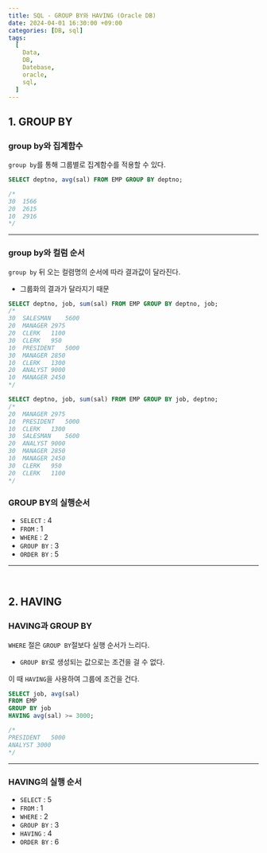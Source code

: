 ```yaml
---
title: SQL - GROUP BY와 HAVING (Oracle DB)
date: 2024-04-01 16:30:00 +09:00
categories: [DB, sql]
tags:
  [
    Data,
    DB,
    Datebase,
    oracle,
    sql,
  ]
---
```


## 1. GROUP BY

### group by와 집계함수

`group by`를 통해 그룹별로 집계함수를 적용할 수 있다.

```sql
SELECT deptno, avg(sal) FROM EMP GROUP BY deptno;

/*
30	1566
20	2615
10	2916
*/
```

<hr>

### group by와 컬럼 순서

`group by` 뒤 오는 컬렴명의 순서에 따라 결과값이 달라진다.
- 그룹화의 결과가 달라지기 때문

```sql
SELECT deptno, job, sum(sal) FROM EMP GROUP BY deptno, job;
/*
30	SALESMAN	5600
20	MANAGER	2975
20	CLERK	1100
30	CLERK	950
10	PRESIDENT	5000
30	MANAGER	2850
10	CLERK	1300
20	ANALYST	9000
10	MANAGER	2450
*/

SELECT deptno, job, sum(sal) FROM EMP GROUP BY job, deptno;
/*
20	MANAGER	2975
10	PRESIDENT	5000
10	CLERK	1300
30	SALESMAN	5600
20	ANALYST	9000
30	MANAGER	2850
10	MANAGER	2450
30	CLERK	950
20	CLERK	1100
*/
```

### GROUP BY의 실행순서

- `SELECT` : 4
- `FROM` : 1
- `WHERE` : 2
- `GROUP BY` : 3
- `ORDER BY` : 5

<hr><br>

## 2. HAVING

### HAVING과 GROUP BY

`WHERE` 절은 `GROUP BY`절보다 실행 순서가 느리다.
- `GROUP BY`로 생성되는 값으로는 조건을 걸 수 없다.

이 때 `HAVING`을 사용하여 그룹에 조건을 건다.

```sql
SELECT job, avg(sal)
FROM EMP
GROUP BY job
HAVING avg(sal) >= 3000;

/*
PRESIDENT	5000
ANALYST	3000
*/
```

<hr>

### HAVING의 실행 순서

- `SELECT` : 5
- `FROM` : 1
- `WHERE` : 2
- `GROUP BY` : 3
- `HAVING` : 4
- `ORDER BY` : 6

